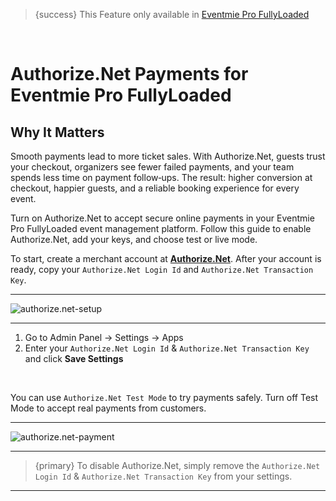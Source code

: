 <!--
Meta Description: Accept secure online payments with Authorize.Net in Eventmie Pro FullyLoaded. Simple steps to turn on Authorize.Net, add your keys, choose test or live mode, and start selling event tickets online.
Meta Keywords: Authorize.Net payments, Eventmie Pro FullyLoaded, event ticketing payments, secure checkout, online bookings, test mode, live payments, event management, ticketing, Classiebit
-->
> {success} This Feature only available in [Eventmie Pro FullyLoaded](https://classiebit.com/eventmie-pro-fullyloaded)

<br>

# Authorize.Net Payments for Eventmie Pro FullyLoaded

## Why It Matters
Smooth payments lead to more ticket sales. With Authorize.Net, guests trust your checkout, organizers see fewer failed payments, and your team spends less time on payment follow‑ups. The result: higher conversion at checkout, happier guests, and a reliable booking experience for every event.

Turn on Authorize.Net to accept secure online payments in your Eventmie Pro FullyLoaded event management platform. Follow this guide to enable Authorize.Net, add your keys, and choose test or live mode.

To start, create a merchant account at **[Authorize.Net](https://www.authorize.net/)**. After your account is ready, copy your `Authorize.Net Login Id` and `Authorize.Net Transaction Key`.

---

![authorize.net-setup](/images/v2/EventmieProFullyLoadedV2.0/PaymentGateways.webp "authorize.net-setup")

---

1. Go to Admin Panel -> Settings -> Apps
2. Enter your `Authorize.Net Login Id` & `Authorize.Net Transaction Key` and click **Save Settings**

<br>

You can use `Authorize.Net Test Mode` to try payments safely. Turn off Test Mode to accept real payments from customers.

---

![authorize.net-payment](/images/v2/EventmieProFullyLoadedV2.0/authorize.net-paymen.webp "authorize.net-payment")

---

> {primary} To disable Authorize.Net, simply remove the `Authorize.Net Login Id` & `Authorize.Net Transaction Key` from your settings.

---
